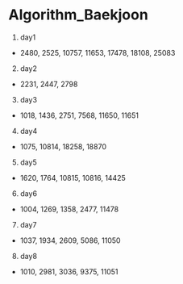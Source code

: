 # Algorithm_Baekjoon
1. day1
- 2480, 2525, 10757, 11653, 17478, 18108, 25083
2. day2
- 2231, 2447, 2798
3. day3
- 1018, 1436, 2751, 7568, 11650, 11651
4. day4
- 1075, 10814, 18258, 18870
5. day5
- 1620, 1764, 10815, 10816, 14425
6. day6
- 1004, 1269, 1358, 2477, 11478
7. day7
- 1037, 1934, 2609, 5086, 11050
8. day8
- 1010, 2981, 3036, 9375, 11051
